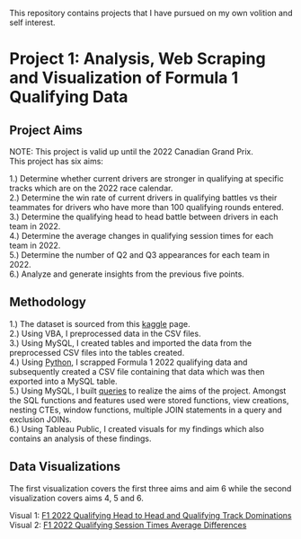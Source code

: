 This repository contains projects that I have pursued on my own volition and self interest.

# Project 1: Analysis, Web Scraping and Visualization of Formula 1 Qualifying Data  
## Project Aims  
NOTE: This project is valid up until the 2022 Canadian Grand Prix.  
This project has six aims:

1.) Determine whether current drivers are stronger in qualifying at specific tracks which are on the 2022 race calendar.  
2.) Determine the win rate of current drivers in qualifying battles vs their teammates for drivers who have more than 100 qualifying rounds entered.  
3.) Determine the qualifying head to head battle between drivers in each team in 2022.     
4.) Determine the average changes in qualifying session times for each team in 2022.  
5.) Determine the number of Q2 and Q3 appearances for each team in 2022.   
6.) Analyze and generate insights from the previous five points.
## Methodology  
1.) The dataset is sourced from this [kaggle](https://www.kaggle.com/code/anandaramg/f1-champ-eda-classification-100-accuracy/data?select=circuits.csv) page.    
2.) Using VBA, I preprocessed data in the CSV files.    
3.) Using MySQL, I created tables and imported the data from the preprocessed CSV files into the tables created.  
4.) Using [Python](https://github.com/ashrafazlan/PortfolioProjects/blob/main/Project_1_python_code.py), I scrapped Formula 1 2022 qualifying data and subsequently created a CSV file containing that data which was then exported into a MySQL table.  
5.) Using MySQL, I built [queries](https://github.com/ashrafazlan/PortfolioProjects/blob/main/Project_1_SQL_code.sql) to realize the aims of the project. Amongst the SQL functions and features used were stored functions, view creations, nesting CTEs, window functions, multiple JOIN statements in a query and exclusion JOINs.  
6.) Using Tableau Public, I created visuals for my findings which also contains an analysis of these findings.

## Data Visualizations
The first visualization covers the first three aims and aim 6 while the second visualization covers aims 4, 5 and 6. 

Visual 1: [F1 2022 Qualifying Head to Head and Qualifying Track Dominations](https://public.tableau.com/app/profile/ashraf.azlan/viz/F12022QualifyingHeadtoHeadandQualifyingTrackDominations/F12022QualifyingHeadtoHeadandQualifyingTrackDominations)  
Visual 2: [F1 2022 Qualifying Session Times Average Differences](https://public.tableau.com/app/profile/ashraf.azlan/viz/F12022QualifyingSessionsTimeDifference/F12022QualifyingSessionsTimeDifferences)
